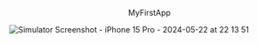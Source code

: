 <p align="center">MyFirstApp</p>

![Simulator Screenshot - iPhone 15 Pro - 2024-05-22 at 22 13 51](https://github.com/nasoviva/MyFirstApp/assets/98150826/a9158ff6-84c2-43ae-bf27-72e0a4acd926)
